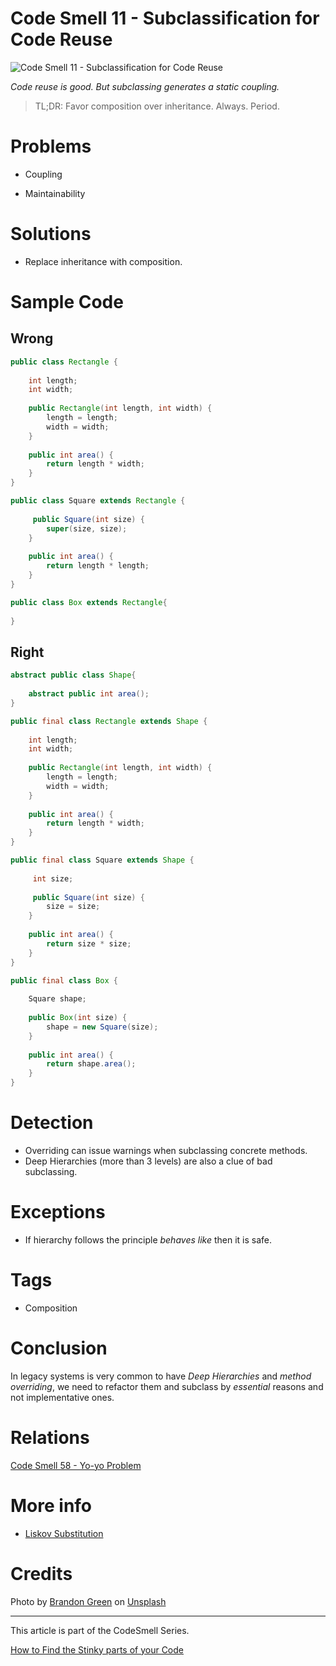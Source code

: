 # Code Smell 11 - Subclassification for Code Reuse

![Code Smell 11 - Subclassification for Code Reuse](Code%20Smell%2011%20-%20Subclassification%20for%20Code%20Reuse.jpg)

*Code reuse is good. But subclassing generates a static coupling.*

> TL;DR: Favor composition over inheritance. Always. Period.

# Problems

- Coupling

- Maintainability

# Solutions

- Replace inheritance with composition.

# Sample Code

## Wrong

[Gist Url]: # (https://gist.github.com/mcsee/4f53d085c8b566936c04483064e25ed9)
```java
public class Rectangle {
    
    int length;
    int width;
    
    public Rectangle(int length, int width) {
        length = length;
        width = width;
    }
   
    public int area() {
        return length * width;
    }
}

public class Square extends Rectangle {
     
     public Square(int size) {
        super(size, size); 
    }
   
    public int area() {
        return length * length;
    }
}

public class Box extends Rectangle{    
      
}
```

## Right

[Gist Url]: # (https://gist.github.com/mcsee/9f0082db40c2ab590b2b6ea9702bbb22)
```java
abstract public class Shape{
    
    abstract public int area();
}

public final class Rectangle extends Shape {
    
    int length;
    int width;
    
    public Rectangle(int length, int width) {
        length = length;
        width = width;
    }
   
    public int area() {
        return length * width;
    }
}

public final class Square extends Shape {
     
     int size;
      
     public Square(int size) {
        size = size; 
    }
   
    public int area() {
        return size * size;
    }
}

public final class Box {
    
    Square shape;
    
    public Box(int size) {
        shape = new Square(size); 
    }
    
    public int area() {
        return shape.area();
    }
}
```

# Detection

- Overriding can issue warnings when subclassing concrete methods.
- Deep Hierarchies (more than 3 levels) are also a clue of bad subclassing.

# Exceptions

- If hierarchy follows the principle *behaves like* then it is safe.

# Tags

- Composition

# Conclusion

In legacy systems is very common to have *Deep Hierarchies* and *method overriding*, we need to refactor them and subclass by *essential* reasons and not implementative ones.

# Relations

[Code Smell 58 - Yo-yo Problem](https://github.com/mcsee/Software-Design-Articles/tree/main/Articles/Code%20Smells/Code%20Smell%2058%20-%20Yo-yo%20Problem/readme.md)

# More info

- [Liskov Substitution](https://en.wikipedia.org/wiki/Liskov_substitution_principle)

# Credits

Photo by [Brandon Green](https://unsplash.com/@brandgreen) on [Unsplash](https://unsplash.com/s/photos/tree)

* * *

This article is part of the CodeSmell Series.

[How to Find the Stinky parts of your Code](https://github.com/mcsee/Software-Design-Articles/tree/main/Articles/Code%20Smells/How%20to%20Find%20the%20Stinky%20parts%20of%20your%20Code/readme.md)